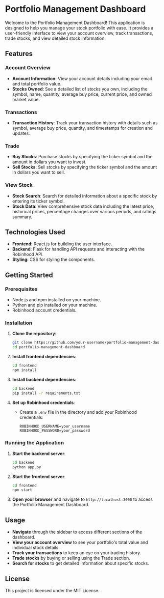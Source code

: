 # Portfolio Management Dashboard

Welcome to the Portfolio Management Dashboard! This application is designed to help you manage your stock portfolio with ease. It provides a user-friendly interface to view your account overview, track transactions, trade stocks, and view detailed stock information.

## Features

### Account Overview
- **Account Information**: View your account details including your email and total portfolio value.
- **Stocks Owned**: See a detailed list of stocks you own, including the symbol, name, quantity, average buy price, current price, and owned market value.

### Transactions
- **Transaction History**: Track your transaction history with details such as symbol, average buy price, quantity, and timestamps for creation and updates.

### Trade
- **Buy Stocks**: Purchase stocks by specifying the ticker symbol and the amount in dollars you want to invest.
- **Sell Stocks**: Sell stocks by specifying the ticker symbol and the amount in dollars you want to sell.

### View Stock
- **Stock Search**: Search for detailed information about a specific stock by entering its ticker symbol.
- **Stock Data**: View comprehensive stock data including the latest price, historical prices, percentage changes over various periods, and ratings summary.

## Technologies Used
- **Frontend**: React.js for building the user interface.
- **Backend**: Flask for handling API requests and interacting with the Robinhood API.
- **Styling**: CSS for styling the components.

## Getting Started

### Prerequisites
- Node.js and npm installed on your machine.
- Python and pip installed on your machine.
- Robinhood account credentials.

### Installation

1. **Clone the repository**:
    ```sh
    git clone https://github.com/your-username/portfolio-management-dashboard.git
    cd portfolio-management-dashboard
    ```

2. **Install frontend dependencies**:
    ```sh
    cd frontend
    npm install
    ```

3. **Install backend dependencies**:
    ```sh
    cd backend
    pip install -r requirements.txt
    ```

4. **Set up Robinhood credentials**:
    - Create a `.env` file in the directory and add your Robinhood credentials:
      ```
      ROBINHOOD_USERNAME=your_username
      ROBINHOOD_PASSWORD=your_password
      ```

### Running the Application

1. **Start the backend server**:
    ```sh
    cd backend
    python app.py
    ```

2. **Start the frontend server**:
    ```sh
    cd frontend
    npm start
    ```

3. **Open your browser** and navigate to `http://localhost:3000` to access the Portfolio Management Dashboard.

## Usage

- **Navigate** through the sidebar to access different sections of the dashboard.
- **View your account overview** to see your portfolio's total value and individual stock details.
- **Track your transactions** to keep an eye on your trading history.
- **Trade stocks** by buying or selling using the Trade section.
- **Search for stocks** to get detailed information about specific stocks.

## License

This project is licensed under the MIT License.